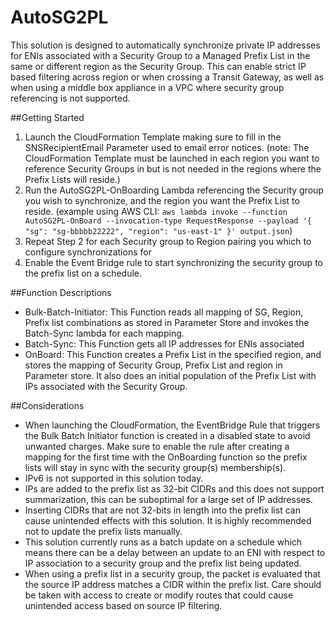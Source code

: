 # AutoSG2PL

This solution is designed to automatically synchronize private IP addresses for ENIs associated with a Security Group
to a Managed Prefix List in the same or different region as the Security Group. This can enable strict IP based filtering across region or when crossing a Transit Gateway, as well as when using a middle box appliance in a VPC where security group referencing is not supported. 

##Getting Started

 1.  Launch the CloudFormation Template making sure to fill in the SNSRecipientEmail Parameter used to email error notices.
    (note: The CloudFormation Template must be launched in each region you want to reference Security Groups in but is not
    needed in the regions where the Prefix Lists will reside.)
 2.  Run the AutoSG2PL-OnBoarding Lambda referencing the Security group you wish to synchronize, and the region you want the Prefix
    List to reside. (example using AWS CLI: `aws lambda invoke --function AutoSG2PL-OnBoard --invocation-type RequestResponse --payload '{ "sg": "sg-bbbbb22222", "region": "us-east-1" }' output.json`)
 3.  Repeat Step 2 for each Security group to Region pairing you which to configure synchronizations for
 4.  Enable the Event Bridge rule to start synchronizing the security group to the prefix list on a schedule.

##Function Descriptions

 - Bulk-Batch-Initiator: This Function reads all mapping of SG, Region, Prefix list combinations as stored in Parameter Store and 
    invokes the Batch-Sync lambda for each mapping.
 - Batch-Sync: This Function gets all IP addresses for ENIs associated   
 - OnBoard: This Function creates a Prefix List in the specified region, and stores the mapping of Security Group, Prefix List and
    region in Parameter store. It also does an initial population of the Prefix List with IPs associated with the Security Group.
   
##Considerations

 - When launching the CloudFormation, the EventBridge Rule that triggers the Bulk Batch Initiator function is created in a disabled state to avoid unwanted charges. Make sure to enable the rule after creating a mapping for the first time with the OnBoarding function so the prefix lists will stay in sync with the security group(s) membership(s). 
 - IPv6 is not supported in this solution today.
 - IPs are added to the prefix list as 32-bit CIDRs and this does not support summarization, this can be suboptimal for a large set of IP addresses.
 - Inserting CIDRs that are not 32-bits in length into the prefix list can cause unintended effects with this solution. It is highly recommended not to update the prefix lists manually.
 - This solution currently runs as a batch update on a schedule which means there can be a delay between an update to an ENI with respect to IP association to a security group and the prefix list being updated. 
 - When using a prefix list in a security group, the packet is evaluated that the source IP address matches a CIDR within the prefix list. Care should be taken with access to create or modify routes that could cause unintended access based on source IP filtering. 
